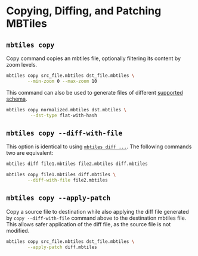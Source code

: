 # Copying, Diffing, and Patching MBTiles

## `mbtiles copy`

Copy command copies an mbtiles file, optionally filtering its content by zoom levels.

```bash
mbtiles copy src_file.mbtiles dst_file.mbtiles \
        --min-zoom 0 --max-zoom 10
```

This command can also be used to generate files of different [supported schema](mbtiles-schema.md).

```bash
mbtiles copy normalized.mbtiles dst.mbtiles \
         --dst-type flat-with-hash
```

## `mbtiles copy --diff-with-file`

This option is identical to using [`mbtiles diff ...`](mbtiles-diff.md). The following commands two are equivalent:

```bash
mbtiles diff file1.mbtiles file2.mbtiles diff.mbtiles

mbtiles copy file1.mbtiles diff.mbtiles \
        --diff-with-file file2.mbtiles
```

## `mbtiles copy --apply-patch`

Copy a source file to destination while also applying the diff file generated by `copy --diff-with-file` command above
to the destination mbtiles file. This allows safer application of the diff file, as the source file is not modified.

```bash
mbtiles copy src_file.mbtiles dst_file.mbtiles \
        --apply-patch diff.mbtiles
```
